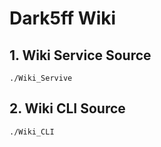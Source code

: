 # Dark5ff Wiki
## 1. Wiki Service Source
```
./Wiki_Servive 
```

## 2. Wiki CLI Source
```
./Wiki_CLI
```
